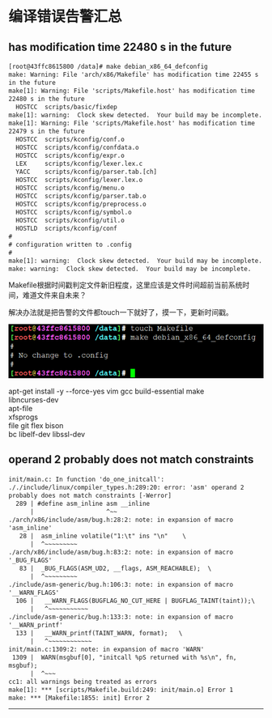 # 编译错误告警汇总

## has modification time 22480 s in the future

```
[root@43ffc8615800 /data]# make debian_x86_64_defconfig
make: Warning: File 'arch/x86/Makefile' has modification time 22455 s in the future
make[1]: Warning: File 'scripts/Makefile.host' has modification time 22480 s in the future
  HOSTCC  scripts/basic/fixdep
make[1]: warning:  Clock skew detected.  Your build may be incomplete.
make[1]: Warning: File 'scripts/Makefile.host' has modification time 22479 s in the future
  HOSTCC  scripts/kconfig/conf.o
  HOSTCC  scripts/kconfig/confdata.o
  HOSTCC  scripts/kconfig/expr.o
  LEX     scripts/kconfig/lexer.lex.c
  YACC    scripts/kconfig/parser.tab.[ch]
  HOSTCC  scripts/kconfig/lexer.lex.o
  HOSTCC  scripts/kconfig/menu.o
  HOSTCC  scripts/kconfig/parser.tab.o
  HOSTCC  scripts/kconfig/preprocess.o
  HOSTCC  scripts/kconfig/symbol.o
  HOSTCC  scripts/kconfig/util.o
  HOSTLD  scripts/kconfig/conf
#
# configuration written to .config
#
make[1]: warning:  Clock skew detected.  Your build may be incomplete.
make: warning:  Clock skew detected.  Your build may be incomplete.
```

Makefile根据时间戳判定文件新旧程度，这里应该是文件时间超前当前系统时间，难道文件来自未来？

解决办法就是把告警的文件都touch一下就好了，摸一下，更新时间戳。

![20220816_163720_57](image/20220816_163720_57.png)




apt-get install -y --force-yes vim gcc build-essential make \
		libncurses-dev \
		apt-file \
		xfsprogs \
		file git flex bison \
		bc libelf-dev libssl-dev




## operand 2 probably does not match constraints


```
init/main.c: In function 'do_one_initcall':
././include/linux/compiler_types.h:289:20: error: 'asm' operand 2 probably does not match constraints [-Werror]
  289 | #define asm_inline asm __inline
      |                    ^~~
./arch/x86/include/asm/bug.h:28:2: note: in expansion of macro 'asm_inline'
   28 |  asm_inline volatile("1:\t" ins "\n"    \
      |  ^~~~~~~~~~
./arch/x86/include/asm/bug.h:83:2: note: in expansion of macro '_BUG_FLAGS'
   83 |  _BUG_FLAGS(ASM_UD2, __flags, ASM_REACHABLE);  \
      |  ^~~~~~~~~~
./include/asm-generic/bug.h:106:3: note: in expansion of macro '__WARN_FLAGS'
  106 |   __WARN_FLAGS(BUGFLAG_NO_CUT_HERE | BUGFLAG_TAINT(taint));\
      |   ^~~~~~~~~~~~
./include/asm-generic/bug.h:133:3: note: in expansion of macro '__WARN_printf'
  133 |   __WARN_printf(TAINT_WARN, format);   \
      |   ^~~~~~~~~~~~~
init/main.c:1309:2: note: in expansion of macro 'WARN'
 1309 |  WARN(msgbuf[0], "initcall %pS returned with %s\n", fn, msgbuf);
      |  ^~~~
cc1: all warnings being treated as errors
make[1]: *** [scripts/Makefile.build:249: init/main.o] Error 1
make: *** [Makefile:1855: init] Error 2

```

























---
